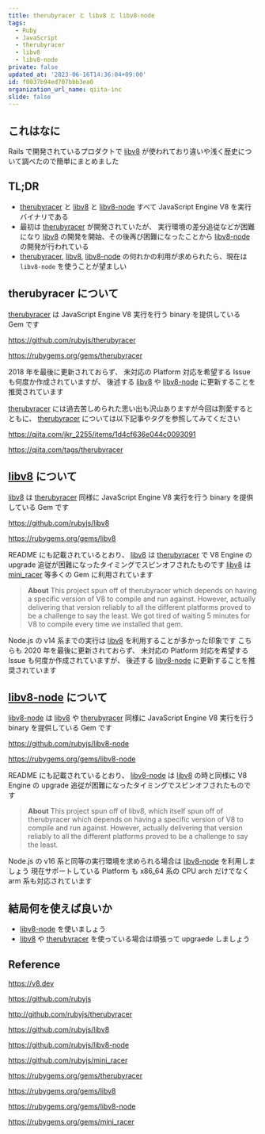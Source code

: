```yaml
---
title: therubyracer と libv8 と libv8-node
tags:
  - Ruby
  - JavaScript
  - therubyracer
  - libv8
  - libv8-node
private: false
updated_at: '2023-06-16T14:36:04+09:00'
id: f0037b94ed707bbb3ea0
organization_url_name: qiita-inc
slide: false
---
```


## これはなに

Rails で開発されているプロダクトで [libv8] が使われており違いや浅く歴史について調べたので簡単にまとめました

## TL;DR

- [therubyracer] と [libv8] と [libv8-node] すべて JavaScript Engine V8 を実行バイナリである
- 最初は [therubyracer] が開発されていたが、 実行環境の差分追従などが困難になり [libv8] の開発を開始、その後再び困難になったことから [libv8-node] の開発が行われている
- [therubyracer], [libv8], [libv8-node] の何れかの利用が求められたら、現在は `libv8-node` を使うことが望ましい

## therubyracer について

[therubyracer] は JavaScript Engine V8 実行を行う binary を提供している Gem です

https://github.com/rubyjs/therubyracer

https://rubygems.org/gems/therubyracer

2018 年を最後に更新されておらず、 未対応の Platform 対応を希望する Issue も何度か作成されていますが、
後述する [libv8] や [libv8-node] に更新することを推奨されています

[therubyracer] には過去苦しめられた思い出も沢山ありますが今回は割愛するとともに、
[therubyracer] については以下記事やタグを参照してみてください

https://qiita.com/jkr_2255/items/1d4cf636e044c0093091

https://qiita.com/tags/therubyracer

## [libv8] について

[libv8] は [therubyracer] 同様に JavaScript Engine V8 実行を行う binary を提供している Gem です

https://github.com/rubyjs/libv8

https://rubygems.org/gems/libv8

README にも記載されているとおり、 [libv8] は [therubyracer] で V8 Engine の upgrade 追従が困難になったタイミングでスピンオフされたものです
[libv8] は [mini_racer] 等多くの Gem に利用されています

> **About**
> This project spun off of therubyracer which depends on having a specific version of V8 to compile and run against. However, actually delivering that version reliably to all the different platforms proved to be a challenge to say the least.
> We got tired of waiting 5 minutes for V8 to compile every time we installed that gem.

Node.js の v14 系までの実行は [libv8] を利用することが多かった印象です
こちらも 2020 年を最後に更新されておらず、 未対応の Platform 対応を希望する Issue も何度か作成されていますが、
後述する [libv8-node] に更新することを推奨されています

## [libv8-node] について

[libv8-node] は [libv8] や [therubyracer] 同様に JavaScript Engine V8 実行を行う binary を提供している Gem です

https://github.com/rubyjs/libv8-node

https://rubygems.org/gems/libv8-node

README にも記載されているとおり、 [libv8-node] は [libv8] の時と同様に V8 Engine の upgrade 追従が困難になったタイミングでスピンオフされたものです

> **About**
> This project spun off of libv8, which itself spun off of therubyracer which depends on having a specific version of V8 to compile and run against. However, actually delivering that version reliably to all the different platforms proved to be a challenge to say the least.

Node.js の v16 系と同等の実行環境を求められる場合は [libv8-node] を利用しましょう
現在サポートしている Platform も x86_64 系の CPU arch だけでなく arm 系も対応されています

## 結局何を使えば良いか

- [libv8-node] を使いましょう
- [libv8] や [therubyracer] を使っている場合は頑張って upgraede しましょう

## Reference

https://v8.dev

https://github.com/rubyjs

http://github.com/rubyjs/therubyracer

https://github.com/rubyjs/libv8

https://github.com/rubyjs/libv8-node

https://github.com/rubyjs/mini_racer

https://rubygems.org/gems/therubyracer

https://rubygems.org/gems/libv8

https://rubygems.org/gems/libv8-node

https://rubygems.org/gems/mini_racer

[therubyracer]: https://rubygems.org/gems/therubyracer
[libv8]: https://rubygems.org/gems/libv8
[libv8-node]: https://rubygems.org/gems/libv8-node
[mini_racer]: https://rubygems.org/gems/mini_racer
